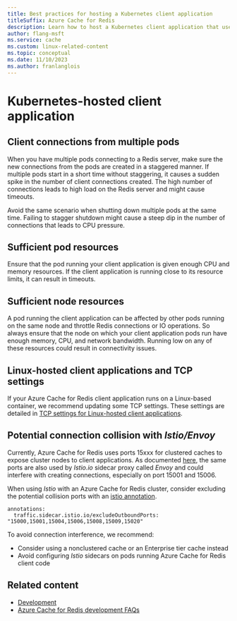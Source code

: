 ```yaml
---
title: Best practices for hosting a Kubernetes client application
titleSuffix: Azure Cache for Redis
description: Learn how to host a Kubernetes client application that uses Azure Cache for Redis.
author: flang-msft
ms.service: cache
ms.custom: linux-related-content
ms.topic: conceptual
ms.date: 11/10/2023
ms.author: franlanglois
---
```


# Kubernetes-hosted client application

## Client connections from multiple pods

When you have multiple pods connecting to a Redis server, make sure the new connections from the pods are created in a staggered manner. If multiple pods start in a short time without staggering, it causes a sudden spike in the number of client connections created. The high number of connections leads to high load on the Redis server and might cause timeouts.

Avoid the same scenario when shutting down multiple pods at the same time. Failing to stagger shutdown might cause a steep dip in the number of connections that leads to CPU pressure.

## Sufficient pod resources

Ensure that the pod running your client application is given enough CPU and memory resources. If the client application is running close to its resource limits, it can result in timeouts.

## Sufficient node resources

A pod running the client application can be affected by other pods running on the same node and throttle Redis connections or IO operations. So always ensure that the node on which your client application pods run have enough memory, CPU, and network bandwidth. Running low on any of these resources could result in connectivity issues.

## Linux-hosted client applications and TCP settings

If your Azure Cache for Redis client application runs on a Linux-based container, we recommend updating some TCP settings. These settings are detailed in [TCP settings for Linux-hosted client applications](cache-best-practices-connection.md#tcp-settings-for-linux-hosted-client-applications).

## Potential connection collision with _Istio/Envoy_

Currently, Azure Cache for Redis uses ports 15xxx for clustered caches to expose cluster nodes to client applications. As documented [here](https://istio.io/latest/docs/ops/deployment/requirements/#ports-used-by-istio), the same ports are also used by _Istio.io_ sidecar proxy called _Envoy_ and could interfere with creating connections, especially on port 15001 and 15006.

When using _Istio_ with an Azure Cache for Redis cluster, consider excluding the potential collision ports with an [istio annotation](https://istio.io/latest/docs/reference/config/annotations/).

```
annotations:
  traffic.sidecar.istio.io/excludeOutboundPorts: "15000,15001,15004,15006,15008,15009,15020"
```

To avoid connection interference, we recommend:

- Consider using a nonclustered cache or an Enterprise tier cache instead
- Avoid configuring _Istio_ sidecars on pods running Azure Cache for Redis client code

## Related content

- [Development](cache-best-practices-development.md)
- [Azure Cache for Redis development FAQs](cache-development-faq.yml)
